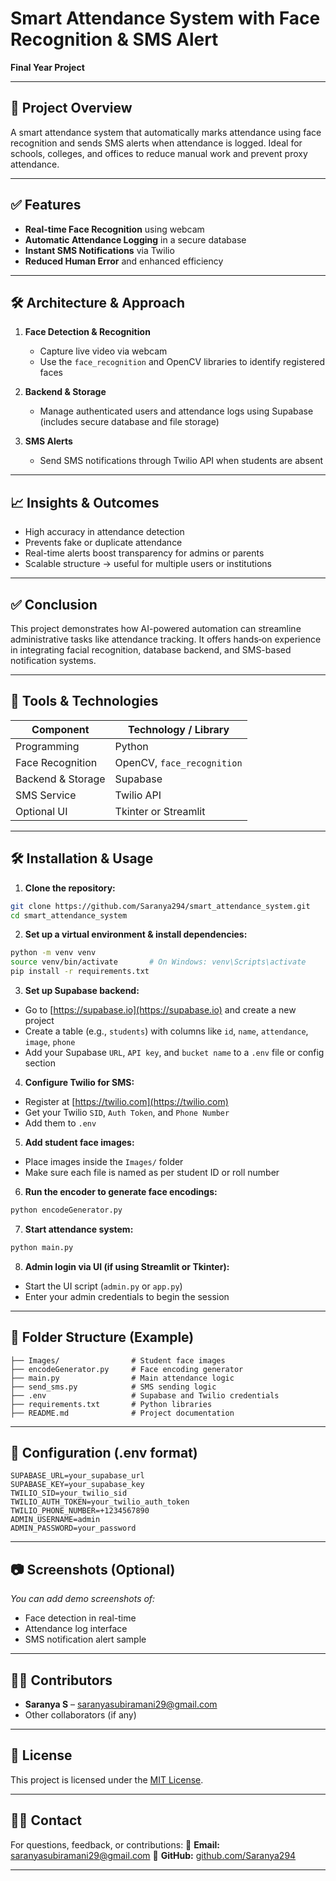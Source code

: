 # Smart Attendance System with Face Recognition & SMS Alert

**Final Year Project**

---

## 🎯 Project Overview

A smart attendance system that automatically marks attendance using face recognition and sends SMS alerts when attendance is logged. Ideal for schools, colleges, and offices to reduce manual work and prevent proxy attendance.

---

## ✅ Features

* **Real-time Face Recognition** using webcam
* **Automatic Attendance Logging** in a secure database
* **Instant SMS Notifications** via Twilio
* **Reduced Human Error** and enhanced efficiency

---

## 🛠️ Architecture & Approach

1. **Face Detection & Recognition**

   * Capture live video via webcam
   * Use the `face_recognition` and OpenCV libraries to identify registered faces

2. **Backend & Storage**

   * Manage authenticated users and attendance logs using Supabase (includes secure database and file storage)

3. **SMS Alerts**

   * Send SMS notifications through Twilio API when students are absent

---

## 📈 Insights & Outcomes

* High accuracy in attendance detection
* Prevents fake or duplicate attendance
* Real-time alerts boost transparency for admins or parents
* Scalable structure → useful for multiple users or institutions

---

## ✅ Conclusion

This project demonstrates how AI-powered automation can streamline administrative tasks like attendance tracking. It offers hands‑on experience in integrating facial recognition, database backend, and SMS-based notification systems.

---

## 🔧 Tools & Technologies

| Component         | Technology / Library       |
| ----------------- | -------------------------- |
| Programming       | Python                     |
| Face Recognition  | OpenCV, `face_recognition` |
| Backend & Storage | Supabase                   |
| SMS Service       | Twilio API                 |
| Optional UI       | Tkinter or Streamlit       |

---

## 🛠️ Installation & Usage

1. **Clone the repository:**

```bash
git clone https://github.com/Saranya294/smart_attendance_system.git
cd smart_attendance_system
```

2. **Set up a virtual environment & install dependencies:**

```bash
python -m venv venv
source venv/bin/activate       # On Windows: venv\Scripts\activate
pip install -r requirements.txt
```

3. **Set up Supabase backend:**

* Go to [https://supabase.io](https://supabase.io) and create a new project
* Create a table (e.g., `students`) with columns like `id`, `name`, `attendance`, `image`, `phone`
* Add your Supabase `URL`, `API key`, and `bucket name` to a `.env` file or config section

4. **Configure Twilio for SMS:**

* Register at [https://twilio.com](https://twilio.com)
* Get your Twilio `SID`, `Auth Token`, and `Phone Number`
* Add them to `.env`

5. **Add student face images:**

* Place images inside the `Images/` folder
* Make sure each file is named as per student ID or roll number

6. **Run the encoder to generate face encodings:**

```bash
python encodeGenerator.py
```

7. **Start attendance system:**

```bash
python main.py
```

8. **Admin login via UI (if using Streamlit or Tkinter):**

* Start the UI script (`admin.py` or `app.py`)
* Enter your admin credentials to begin the session

---

## 📂 Folder Structure (Example)

```
├── Images/                # Student face images
├── encodeGenerator.py     # Face encoding generator
├── main.py                # Main attendance logic
├── send_sms.py            # SMS sending logic
├── .env                   # Supabase and Twilio credentials
├── requirements.txt       # Python libraries
├── README.md              # Project documentation
```

---

## 📌 Configuration (.env format)

```env
SUPABASE_URL=your_supabase_url
SUPABASE_KEY=your_supabase_key
TWILIO_SID=your_twilio_sid
TWILIO_AUTH_TOKEN=your_twilio_auth_token
TWILIO_PHONE_NUMBER=+1234567890
ADMIN_USERNAME=admin
ADMIN_PASSWORD=your_password
```

---

## 📷 Screenshots (Optional)

*You can add demo screenshots of:*

* Face detection in real-time
* Attendance log interface
* SMS notification alert sample

---

## 👩‍💻 Contributors

* **Saranya S** – [saranyasubiramani29@gmail.com](mailto:saranyasubiramani29@gmail.com)
* Other collaborators (if any)

---

## 📄 License

This project is licensed under the [MIT License](LICENSE).

---

## 🙋‍♀️ Contact

For questions, feedback, or contributions:
📧 **Email:** [saranyasubiramani29@gmail.com](mailto:saranyasubiramani29@gmail.com)
🔗 **GitHub:** [github.com/Saranya294](https://github.com/Saranya294)

---
